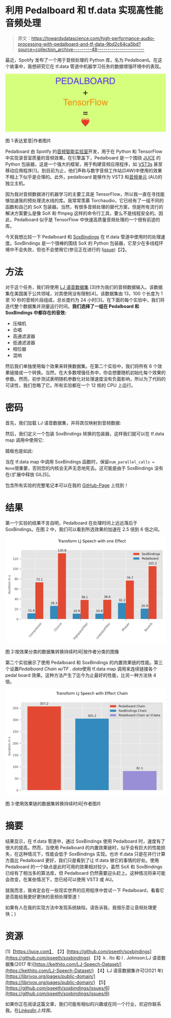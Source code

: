 # 利用 Pedalboard 和 tf.data 实现高性能音频处理

> 原文：<https://towardsdatascience.com/high-performance-audio-processing-with-pedalboard-and-tf-data-9bd2c64ca5bd?source=collection_archive---------48----------------------->

最近，Spotify 发布了一个用于音频处理的 Python 库，名为 Pedalboard。在这个故事中，我想研究它在 tf.data 管道中机器学习任务的数据增强环境中的表现。

![](img/f7dfb5310885fefac3261a845d8314ad.png)

图 1:表达爱意|作者图片

Pedalboard 由 Spotify 的[音频智能实验室](https://research.atspotify.com/audio-intelligence/)开发，用于在 Python 和 TensorFlow 中实现录音室质量的音频效果。在引擎盖下，Pedalboard 是一个围绕 [JUCE](https://juce.com) 的 Python 包装器，这是一个强大的框架，用于构建音频应用程序，如 [VST3s](https://www.steinberg.net/en/company/technologies/vst3.html) 甚至移动应用程序[1]。到目前为止，他们声称与数字音频工作站(DAW)中使用的效果不相上下似乎是合理的。此外，pedalboard 能够作为 VST3 和[音频单元](https://en.wikipedia.org/wiki/Audio_Units) (AU)的独立主机。

因为我对音频数据进行机器学习的主要工具是 TensorFlow，所以我一直在寻找能够加速我的预处理流水线的库。我常常羡慕 Torchaudio，它已经有了一组不同的函数和自己的 SoX 包装器。当然，有很多音频处理的替代方案，但是所有流行的解决方案要么是像 SoX 和 ffmpeg 这样的命令行工具，要么不是线程安全的。因此，Pedalboard 似乎是 TensorFlow 中快速高质量音频处理的一个很有前途的库。

今天我想比较一下 Pedalboard 和 [SoxBindings](https://github.com/pseeth/soxbindings) 在 tf.data 管道中使用时的处理速度。SoxBindings 是一个很棒的围绕 SoX 的 Python 包装器，它至少在多线程环境中不会失败，但也不会使用它(参见正在进行的 I[issue](https://github.com/pseeth/soxbindings/issues/6))【2】。

# 方法

对于这个任务，我们将使用 [LJ 语音数据集](https://keithito.com/LJ-Speech-Dataset/) [3]作为我们的音频数据输入。该数据集在美国属于公共领域，对其使用没有限制[4]。该数据集由 13，100 个长度为 1 至 10 秒的音频片段组成，总长度约为 24 小时[3]。在下面的每个实验中，我们将迭代整个数据集并测量运行时间。**我们选择了一组在 Pedalboard 和 SoxBindings 中都存在的音效:**

*   压缩机
*   合唱
*   高通滤波器
*   低通滤波器
*   相位器
*   混响

然后我们单独使用每个效果来转换数据集。在第二个实验中，我们将所有 6 个效果链接成一个转换。当然，在大多数增强任务中，你会想要随机初始化每个效果的参数。然而，初步测试表明随机参数化对处理速度没有负面影响，所以为了代码的可读性，我们忽略了它。所有实验都在一个 12 核的 CPU 上运行。

# 密码

首先，我们加载 LJ 语音数据集，并将其仅映射到音频数据:

然后，我们定义一个包装 SoxBindings 转换的包装器，这样我们就可以在 tf.data map 调用中使用它:

踏板也是如此:

当在 tf.data map 中调用 SoxBindings 函数时，保留`num_parallel_calls = None`很重要，否则您的内核会无声无息地死去。这可能是由于 SoxBindings 没有在`C`扩展中释放 GIL[5]。

包含所有实验的完整笔记本可以在我的 [GitHub-Page](https://github.com/iCorv/pedalboard_with_tfdata) 上找到！

# 结果

第一个实验的结果不言自明，Pedalboard 在处理时间上远远落后于 SoxBindings。在图 2 中，我们可以看到所选效果的加速在 2.5 倍到 6 倍之间。

![](img/577db484ef1496a3e1b8a051562d1670.png)

图 2:按效果分类的数据集转换持续时间|按作者分类的图像

第二个实验展示了使用 Pedalboard 和 SoxBindings 的内置效果链的性能。第三个设置*Pedalboard Chain w/TF . data*使用 tf.data map 调用来连续链接各个 pedal board 效果。这种方法产生了迄今为止最好的性能，比另一种方法快 4 倍。

![](img/31d131e6c96a9f7084dae25529cb7fce.png)

图 3:使用效果链的数据集转换持续时间|作者图片

# 摘要

结果显示，在 tf.data 管道中，通过 SoxBindings 使用 Pedalboard 时，速度有了很大的提高。然而，当使用 Pedalboard 的内置效果链时，似乎会有巨大的性能损失，在这种情况下，性能会低于 SoxBindings 实现。也许 tf.data 只是在并行计算方面比 Pedalboard 更好，我们只是看到了让 tf.data 做它的事情的好处。使用 Pedalboard 的一个缺点是此时可用的效果相对较少。虽然 SoX 和 SoxBindings 已经有了相当多的算法库，但 Pedalboard 仍然需要迎头赶上。这种情况将来可能会改变，在某些情况下，您已经可以使用 VST3 或 AU。

就我而言，我肯定会在一些现实世界的应用程序中尝试一下 Pedalboard，看看它是否能给我更好更快的音频处理管道！

如果有人在我的实现方法中发现系统缺陷，请告诉我，我很乐意让音频处理更快；)

# 资源

[1]【https://juce.com】
【2】[https://github.com/pseeth/soxbindings](https://github.com/pseeth/soxbindings)
【3】k . Ito 和 l . Johnson:LJ 语音数据集(2017 年)[https://keithito.com/LJ-Speech-Dataset/](https://keithito.com/LJ-Speech-Dataset/)
【4】LJ 语音数据集许可(2021 年)[https://librivox.org/pages/public-domain/](https://librivox.org/pages/public-domain/)
【5】[https://github.com/pseeth/soxbindings/issues/6](https://github.com/pseeth/soxbindings/issues/6)

如果你正在阅读这篇文章，我们可能有相似的兴趣或在同一个行业，欢迎你联系我。在[*LinkedIn*](https://www.linkedin.com/in/corvin-jaedicke-ab1341186/)*上找我。*